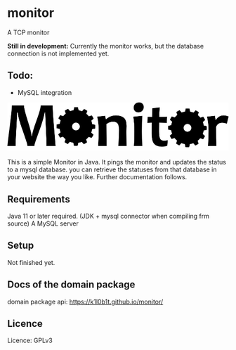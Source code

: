 # monitor
A TCP monitor

**Still in development:** Currently the monitor works, but the database connection is not implemented yet. 

## Todo:

- MySQL integration

![Logo](monitorLogo.png)

This is a simple Monitor in Java. It pings the monitor and updates the status to a mysql database. you can retrieve the statuses from that database in your website the way you like. Further documentation follows.

## Requirements
Java 11 or later required. (JDK + mysql connector when compiling frm source)
A MySQL server

## Setup
Not finished yet.

## Docs of the domain package

domain package api: <https://k1l0b1t.github.io/monitor/>

## Licence
Licence: GPLv3